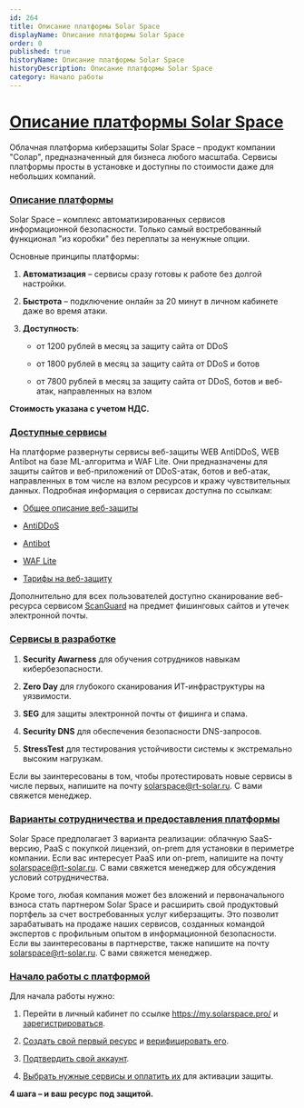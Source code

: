 ```yaml
---
id: 264
title: Описание платформы Solar Space
displayName: Описание платформы Solar Space
order: 0
published: true
historyName: Описание платформы Solar Space
historyDescription: Описание платформы Solar Space
category: Начало работы
---
```


# [Описание платформы Solar Space](description-about-platform-solarspace)

Облачная платформа киберзащиты Solar Space – продукт компании "Солар", предназначенный для бизнеса любого масштаба. Сервисы платформы просты в установке и доступны по стоимости даже для небольших компаний.

### [Описание платформы](description-platform)

Solar Space – комплекс автоматизированных сервисов информационной безопасности. Только самый востребованный функционал "из коробки" без переплаты за ненужные опции.

Основные принципы платформы:

1. **Автоматизация** – сервисы сразу готовы к работе без долгой настройки. </br>

2. **Быстрота** – подключение онлайн за 20 минут в личном кабинете даже во время атаки. </br>

3. **Доступность**: </br>

    - от 1200 рублей в месяц за защиту сайта от DDoS </br>

    - от 1800 рублей в месяц за защиту сайта от DDoS и ботов </br>

    - от 7800 рублей в месяц за защиту сайта от DDoS, ботов и веб-атак, направленных на взлом </br>

**Стоимость указана с учетом НДС.**

### [Доступные сервисы](avaiable-services)

На платформе развернуты сервисы веб-защиты WEB AntiDDoS, WEB Antibot на базе ML-алгоритма и WAF Lite. Они предназначены для защиты сайтов и веб-приложений от DDoS-атак, ботов и веб-атак, направленных в том числе на взлом ресурсов и кражу чувствительных данных. Подробная информация о сервисах доступна по ссылкам:

- [Общее описание веб-защиты]([240]) </br>

- [AntiDDoS]([217]) </br>

- [Antibot]([216]) </br>

- [WAF Lite]([234]) </br>

- [Тарифы на веб-защиту]([257]) </br>

Дополнительно для всех пользователей доступно сканирование веб-ресурса сервисом [ScanGuard]([219]) на предмет фишинговых сайтов и утечек электронной почты.

### [Сервисы в разработке](services-in-development)

1. **Security Awarness** для обучения сотрудников навыкам кибербезопасности. </br>

2. **Zero Day** для глубокого сканирования ИТ-инфраструктуры на уязвимости. </br>

3. **SEG** для защиты электронной почты от фишинга и спама. </br>

4. **Security DNS** для обеспечения безопасности DNS-запросов. </br>

5. **StressTest** для тестирования устойчивости системы к экстремально высоким нагрузкам. </br>

Если вы заинтересованы в том, чтобы протестировать новые сервисы в числе первых, напишите на почту solarspace@rt-solar.ru. С вами свяжется менеджер.

### [Варианты сотрудничества и предоставления платформы](options-for-cooperation-and-platform-provision)

Solar Space предполагает 3 варианта реализации: облачную SaaS-версию, PaaS с покупкой лицензий, on-prem для установки в периметре компании. Если вас интересует PaaS или on-prem, напишите на почту solarspace@rt-solar.ru. С вами свяжется менеджер для обсуждения условий сотрудничества.

Кроме того, любая компания может без вложений и первоначального взноса стать партнером Solar Space и расширить свой продуктовый портфель за счет востребованных услуг киберзащиты. Это позволит зарабатывать на продаже наших сервисов, созданных командой экспертов с профильным опытом в информационной безопасности. Если вы заинтересованы в партнерстве, также напишите на почту solarspace@rt-solar.ru. С вами свяжется менеджер.

### [Начало работы с платформой](platform-launch)

Для начала работы нужно:

1. Перейти в личный кабинет по ссылке https://my.solarspace.pro/ и [зарегистрироваться]([242]). </br>

2. [Создать свой первый ресурс]([205]) и [верифицировать его]([206]). </br>

3. [Подтвердить свой аккаунт]([243]). </br>

4. [Выбрать нужные сервисы и оплатить их]([208]) для активации защиты. </br>

**4 шага – и ваш ресурс под защитой.**